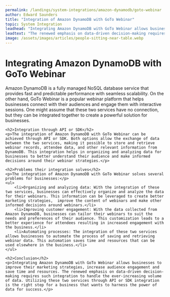 ```yaml
---
permalink: /landings/system-integrations/amazon-dynamodb/goto-webinar
author: Edward Saunders
title: "Integration of Amazon DynamoDB with GoTo Webinar"
topic: System Integration
leadhead: "Integrating Amazon DynamoDB with GoTo Webinar allows businesses to improve their marketing strategies, increase audience engagement and save time and resources"
leadtext: "The renewed emphasis on data-driven decision-making requires such integration to handle the ever-increasing volume of data. Utilizing these two services through API or SDK integration is the right step for a business that wants to harness the power of data for success."
image: /assets/images/articles/people-sitting-near-table.webp
---
```

<div class="arttext">	<h1>Integrating Amazon DynamoDB with GoTo Webinar</h1>
	<p>Amazon DynamoDB is a fully managed NoSQL database service that provides fast and predictable performance with seamless scalability. On the other hand, GoTo Webinar is a popular webinar platform that helps businesses connect with their audiences and engage them with interactive sessions. One might assume that these two services have no connection, but they can be integrated together to create a powerful solution for businesses.</p>

	<h2>Integration through API or SDK</h2>
	<p>The integration of Amazon DynamoDB with GoTo Webinar can be achieved through API or SDK. Both options allow the exchange of data between the two services, making it possible to store and retrieve webinar records, attendee data, and other relevant information from DynamoDB. This integration helps in organizing and analyzing data for businesses to better understand their audience and make informed decisions around their webinar strategies.</p>

	<h2>Problems their integration solves</h2>
	<p>The integration of Amazon DynamoDB with GoTo Webinar solves several problems for businesses:</p>
	<ul>
		<li>Organizing and analyzing data: With the integration of these two services, businesses can effectively organize and analyze the data for their webinars. This information can be leveraged to create better marketing strategies,  improve the content of webinars and make other informed decisions around webinars.</li>
		<li>Improving customer engagement: With the data collected from Amazon DynamoDB, businesses can tailor their webinars to suit the needs and preferences of their audience. This customization leads to a better experience for attendees resulting in increased engagement with the business.</li>
		<li>Automating processes: The integration of these two services allows businesses to automate the process of saving and retrieving webinar data. This automation saves time and resources that can be used elsewhere in the business.</li>
	</ul>

	<h2>Conclusion</h2>
	<p>Integrating Amazon DynamoDB with GoTo Webinar allows businesses to improve their marketing strategies, increase audience engagement and save time and resources. The renewed emphasis on data-driven decision-making requires such integration to handle the ever-increasing volume of data. Utilizing these two services through API or SDK integration is the right step for a business that wants to harness the power of data for success.</p>

</div>